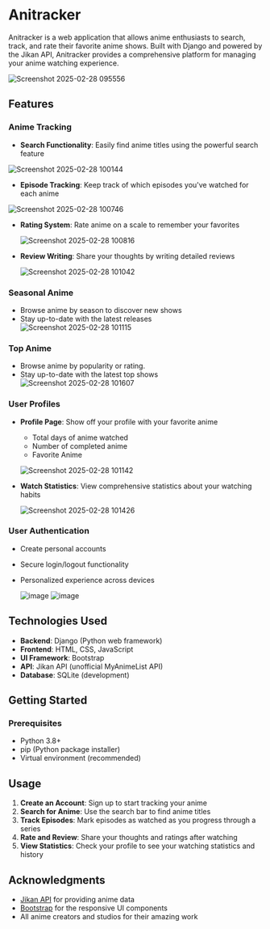 # Anitracker

Anitracker is a web application that allows anime enthusiasts to search, track, and rate their favorite anime shows. Built with Django and powered by the Jikan API, Anitracker provides a comprehensive platform for managing your anime watching experience.

![Screenshot 2025-02-28 095556](https://github.com/user-attachments/assets/7bd7b67a-f830-4bca-9013-315840d171bd)

## Features

### Anime Tracking
- **Search Functionality**: Easily find anime titles using the powerful search feature
  
 ![Screenshot 2025-02-28 100144](https://github.com/user-attachments/assets/c760c88d-4f8b-41bf-86ce-0d50be8c8e34)
  
- **Episode Tracking**: Keep track of which episodes you've watched for each anime

 ![Screenshot 2025-02-28 100746](https://github.com/user-attachments/assets/87be43bf-6a89-4930-a73c-e72cb17710cd)

- **Rating System**: Rate anime on a scale to remember your favorites

  ![Screenshot 2025-02-28 100816](https://github.com/user-attachments/assets/82b751f7-c9bc-49b0-a3dc-5477052ca5e9)

- **Review Writing**: Share your thoughts by writing detailed reviews

  ![Screenshot 2025-02-28 101042](https://github.com/user-attachments/assets/e9e742ac-1b37-465f-8b39-9de822ad77b7)

### Seasonal Anime
- Browse anime by season to discover new shows
- Stay up-to-date with the latest releases
![Screenshot 2025-02-28 101115](https://github.com/user-attachments/assets/ff3bf80d-5ce5-4166-9677-92abfb2e071f)

### Top Anime
- Browse anime by popularity or rating.
- Stay up-to-date with the latest top shows
![Screenshot 2025-02-28 101607](https://github.com/user-attachments/assets/830af8f9-a314-4f0b-a94d-ac870da662bc)


### User Profiles
- **Profile Page**: Show off your profile with your favorite anime
  - Total days of anime watched
  - Number of completed anime
  - Favorite Anime
 
  ![Screenshot 2025-02-28 101142](https://github.com/user-attachments/assets/95ea66bc-b04f-4efb-b7fe-9d61749730bd)

- **Watch Statistics**: View comprehensive statistics about your watching habits

  ![Screenshot 2025-02-28 101426](https://github.com/user-attachments/assets/91edc304-98b7-478f-a349-c49695e56f87)

### User Authentication
- Create personal accounts
- Secure login/logout functionality
- Personalized experience across devices

  ![image](https://github.com/user-attachments/assets/2f3b15c9-4574-4ca2-8d73-a95de64d1cf9)
  ![image](https://github.com/user-attachments/assets/eccbd4e5-69c4-4528-9a93-2fcbf1ff0c99)



## Technologies Used

- **Backend**: Django (Python web framework)
- **Frontend**: HTML, CSS, JavaScript
- **UI Framework**: Bootstrap
- **API**: Jikan API (unofficial MyAnimeList API)
- **Database**: SQLite (development)


## Getting Started

### Prerequisites
- Python 3.8+
- pip (Python package installer)
- Virtual environment (recommended)

## Usage

1. **Create an Account**: Sign up to start tracking your anime
2. **Search for Anime**: Use the search bar to find anime titles
3. **Track Episodes**: Mark episodes as watched as you progress through a series
4. **Rate and Review**: Share your thoughts and ratings after watching
5. **View Statistics**: Check your profile to see your watching statistics and history



## Acknowledgments

- [Jikan API](https://jikan.moe/) for providing anime data
- [Bootstrap](https://getbootstrap.com/) for the responsive UI components
- All anime creators and studios for their amazing work

